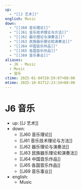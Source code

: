 ```yaml
---
up:
  - "[[J 艺术]]"
english: Music
down:
  - "[[J60 音乐理论]]"
  - "[[J61 音乐技术理论与方法]]"
  - "[[J62 器乐理论与演奏法]]"
  - "[[J63 民族器乐理论和演奏法]]"
  - "[[J64 中国音乐作品]]"
  - "[[J65 各国音乐作品]]"
  - "[[J69 音乐事业]]"
aliases:
  - J6 - Music
  - Music
  - 音乐
ctime: 2025-01-04T20:59:07+08:00
mtime: 2025-10-01T12:23:34+08:00
---
```


# J6 音乐

- up: [[J 艺术]]
- down:
	- [[J60 音乐理论]]
	- [[J61 音乐技术理论与方法]]
	- [[J62 器乐理论与演奏法]]
	- [[J63 民族器乐理论和演奏法]]
	- [[J64 中国音乐作品]]
	- [[J65 各国音乐作品]]
	- [[J69 音乐事业]]
- english:
	- Music
